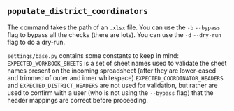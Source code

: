 ## `populate_district_coordinators`
The command takes the path of an `.xlsx` file.
You can use the `-b` `--bypass` flag to bypass all the checks (there are lots).
You can use the `-d` `--dry-run` flag to do a dry-run.

`settings/base.py` contains some constants to keep in mind:
`EXPECTED_WORKBOOK_SHEETS` is a set of sheet names used to validate the sheet names present on the incoming spreadsheet (after they are lower-cased and trimmed of outer and inner whitespace)
`EXPECTED_COORDINATOR_HEADERS` and `EXPECTED_DISTRICT_HEADERS` are not used for validation, but rather are used to confirm with a user (who is not using the `--bypass` flag) that the header mappings are correct before proceeding.

